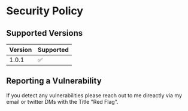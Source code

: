 # Security Policy

## Supported Versions

| Version | Supported          |
| ------- | ------------------ |
| 1.0.1   | :white_check_mark: |


## Reporting a Vulnerability

If you detect any vulnerabilities please reach out to me direactly via my email
or twitter DMs with the Title "Red Flag". 
